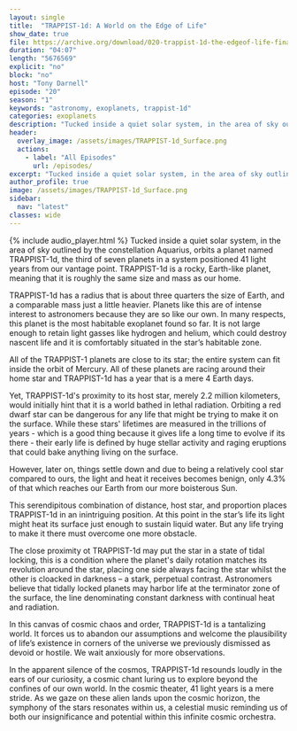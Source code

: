 ```yaml
---
layout: single
title:  "TRAPPIST-1d: A World on the Edge of Life"
show_date: true
file: https://archive.org/download/020-trappist-1d-the-edgeof-life-final/020_TRAPPIST-1dTheEdgeofLife_final.mp3
duration: "04:07"
length: "5676569"
explicit: "no"
block: "no"
host: "Tony Darnell"
episode: "20"
season: "1"
keywords: "astronomy, exoplanets, trappist-1d"
categories: exoplanets
description: "Tucked inside a quiet solar system, in the area of sky outlined by the constellation Aquarius, orbits a planet named TRAPPIST-1d, the third of seven planets in a system positioned 41 light years from our vantage point.  TRAPPIST-1d is a rocky, Earth-like planet, meaning that it is roughly the same size and mass as our home."
header:
  overlay_image: /assets/images/TRAPPIST-1d_Surface.png
  actions:
    - label: "All Episodes"
      url: /episodes/
excerpt: "Tucked inside a quiet solar system, in the area of sky outlined by the constellation Aquarius, orbits a planet named TRAPPIST-1d, the third of seven planets in a system positioned 41 light years from our vantage point.  TRAPPIST-1d is a rocky, Earth-like planet, meaning that it is roughly the same size and mass as our home."
author_profile: true
image: /assets/images/TRAPPIST-1d_Surface.png
sidebar: 
  nav: "latest"
classes: wide
---
```


{% include audio_player.html %} 
Tucked inside a quiet solar system, in the area of sky outlined by the constellation Aquarius, orbits a planet named TRAPPIST-1d, the third of seven planets in a system positioned 41 light years from our vantage point.  TRAPPIST-1d is a rocky, Earth-like planet, meaning that it is roughly the same size and mass as our home.

TRAPPIST-1d has a radius that is about three quarters the size of Earth, and a comparable mass just a little heavier.  Planets like this are of intense interest to astronomers because they are so like our own.  In many respects, this planet is the most habitable exoplanet found so far.  It is not large enough to retain light gasses like hydrogen and helium, which could destroy nascent life and it is comfortably situated in the star’s habitable zone.

All of the TRAPPIST-1 planets are close to its star; the entire system can fit inside the orbit of Mercury.  All of these planets are racing around their home star and TRAPPIST-1d  has a year that is a mere 4 Earth days. 

Yet, TRAPPIST-1d's proximity to its host star, merely 2.2 million kilometers, would initially hint that it is a world bathed in lethal radiation.  Orbiting a red dwarf star can be dangerous for any life that might be trying to make it on the surface.  While these stars' lifetimes are measured in the trillions of years - which is a good thing because it gives life a long time to evolve if its there - their early life is defined by huge stellar activity and raging eruptions that could bake anything living on the surface.

However, later on, things settle down and due to being a relatively cool star compared to ours, the light and heat it receives becomes benign, only 4.3% of that which reaches our Earth from our more boisterous Sun.

This serendipitous combination of distance, host star, and proportion places TRAPPIST-1d in an inintriguing position. At this point in the star’s life its light might heat its surface just enough to sustain liquid water.  But any life trying to make it there must overcome one more obstacle.

The close proximity ot TRAPPIST-1d may put the star in a state of tidal locking, this is a condition where the planet's daily rotation matches its revolution around the star, placing one side always facing the star whilst the other is cloacked in darkness – a stark, perpetual contrast.  Astronomers believe that tidally locked planets may harbor life at the terminator zone of the surface, the line denominating constant darkness with continual heat and radiation.

In this canvas of cosmic chaos and order, TRAPPIST-1d is a tantalizing world. It forces us to abandon our assumptions and welcome the plausibility of life’s existence in corners of the universe we previously dismissed as devoid or hostile.  We wait anxiously for more observations.

In the apparent silence of the cosmos, TRAPPIST-1d resounds loudly in the ears of our curiosity, a cosmic chant luring us to explore beyond the confines of our own world. In the cosmic theater, 41 light years is a mere stride. As we gaze on these alien lands upon the cosmic horizon, the symphony of the stars resonates within us, a celestial music reminding us of both our insignificance and potential within this infinite cosmic orchestra.
